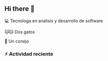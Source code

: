 ## Hi there 👋

💻 Tecnologa en analisis y desarrollo de software

🐱🐱 Dos gatos

🐰 Un conejo

### :zap: Actividad reciente
